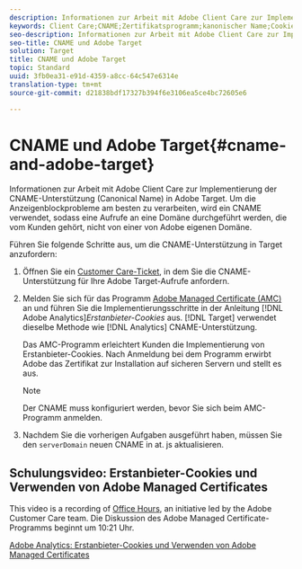 ```yaml
---
description: Informationen zur Arbeit mit Adobe Client Care zur Implementierung der CNAME-Unterstützung (Canonical Name) in Adobe Target.
keywords: Client Care;CNAME;Zertifikatsprogramm;kanonischer Name;Cookies;Zertifikat; amc; adobe managed certificate
seo-description: Informationen zur Arbeit mit Adobe Client Care zur Implementierung der CNAME-Unterstützung (Canonical Name) in Adobe Target.
seo-title: CNAME und Adobe Target
solution: Target
title: CNAME und Adobe Target
topic: Standard
uuid: 3fb0ea31-e91d-4359-a8cc-64c547e6314e
translation-type: tm+mt
source-git-commit: d21838bdf17327b394f6e3106ea5ce4bc72605e6

---
```



# CNAME und Adobe Target{#cname-and-adobe-target}

Informationen zur Arbeit mit Adobe Client Care zur Implementierung der CNAME-Unterstützung (Canonical Name) in Adobe Target. Um die Anzeigenblockprobleme am besten zu verarbeiten, wird ein CNAME verwendet, sodass eine Aufrufe an eine Domäne durchgeführt werden, die vom Kunden gehört, nicht von einer von Adobe eigenen Domäne.

Führen Sie folgende Schritte aus, um die CNAME-Unterstützung in Target anzufordern:

1. Öffnen Sie ein [Customer Care-Ticket](../../cmp-resources-and-contact-information.md#reference_ACA3391A00EF467B87930A450050077C), in dem Sie die CNAME-Unterstützung für Ihre Adobe Target-Aufrufe anfordern.
1. Melden Sie sich für das Programm [Adobe Managed Certificate (AMC)](https://marketing.adobe.com/resources/help/en_US/whitepapers/first_party_cookies/adobe_managed_cert_pgm.html) an und führen Sie die Implementierungsschritte in der Anleitung [!DNL Adobe Analytics]*Erstanbieter-Cookies* aus. [!DNL Target] verwendet dieselbe Methode wie [!DNL Analytics] CNAME-Unterstützung.

   Das AMC-Programm erleichtert Kunden die Implementierung von Erstanbieter-Cookies. Nach Anmeldung bei dem Programm erwirbt Adobe das Zertifikat zur Installation auf sicheren Servern und stellt es aus.

   >[!NOTE]
   >
   >Der CNAME muss konfiguriert werden, bevor Sie sich beim AMC-Programm anmelden.

1. Nachdem Sie die vorherigen Aufgaben ausgeführt haben, müssen Sie den `serverDomain` neuen CNAME in at. js aktualisieren.

## Schulungsvideo: Erstanbieter-Cookies und Verwenden von Adobe Managed Certificates

This video is a recording of [Office Hours](/help/cmp-resources-and-contact-information.md#concept_58EA30379D3B48C4848BA2A8C464A5B7), an initiative led by the Adobe Customer Care team. Die Diskussion des Adobe Managed Certificate-Programms beginnt um 10:21 Uhr.

[Adobe Analytics: Erstanbieter-Cookies und Verwenden von Adobe Managed Certificates](https://helpx.adobe.com/customer-care-office-hours/analytics/first-party-cookies-adobe-managed-certificates.html)
